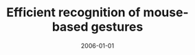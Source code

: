---
# Documentation: https://wowchemy.com/docs/managing-content/

title: Efficient recognition of mouse-based gestures
subtitle: ''
summary: ''
authors:
- Paweł Hofman
- piasecki
tags: []
categories: []
date: '2006-01-01'
lastmod: 2022-10-07T05:09:24Z
featured: false
draft: false

# Featured image
# To use, add an image named `featured.jpg/png` to your page's folder.
# Focal points: Smart, Center, TopLeft, Top, TopRight, Left, Right, BottomLeft, Bottom, BottomRight.
image:
  caption: ''
  focal_point: ''
  preview_only: false

# Projects (optional).
#   Associate this post with one or more of your projects.
#   Simply enter your project's folder or file name without extension.
#   E.g. `projects = ["internal-project"]` references `content/project/deep-learning/index.md`.
#   Otherwise, set `projects = []`.
projects: []
publishDate: '2022-10-07T05:09:23.640773Z'
publication_types:
- '1'
abstract: ''
publication: '*Multimedia and network information systems. Proceedings, [Wrocław,
  September 21-22, 2006]*'
---